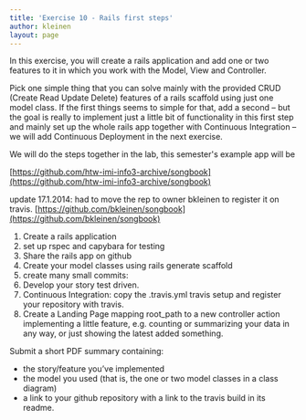```yaml
---
title: 'Exercise 10 - Rails first steps'
author: kleinen
layout: page
---
```


In this exercise, you will create a rails application and add one or two features to it in which you work with the Model, View and Controller.

Pick one simple thing that you can solve mainly with the provided CRUD (Create Read Update Delete) features of a rails scaffold using just one model class. If the first things seems to simple for that, add a second &#8211; but the goal is really to implement just a little bit of functionality in this first step and mainly set up the whole rails app together with Continuous Integration &#8211; we will add Continuous Deployment in the next exercise.

We will do the steps together in the lab, this semester's example app  will be

[https://github.com/htw-imi-info3-archive/songbook](https://github.com/htw-imi-info3-archive/songbook)

update 17.1.2014: had to move the rep to owner bkleinen to register it on travis.
[https://github.com/bkleinen/songbook](https://github.com/bkleinen/songbook)


1.  Create a rails application
1.  set up rspec and capybara for testing
2.  Share the rails app on github
3.  Create your model classes using rails generate scaffold
4.  create many small commits:
5.  Develop your story test driven.
6.  Continuous Integration: copy the .travis.yml travis setup and register your repository with travis.
7.  Create a Landing Page mapping root_path to a new controller action implementing a little feature, e.g. counting or summarizing your data in any way, or just showing the latest added something.


  Submit a short PDF summary containing:

  * the story/feature you&#8217;ve implemented
  * the model you used (that is, the one or two model classes in a class diagram)
  * a link to your github repository with a link to the travis build in its readme.


